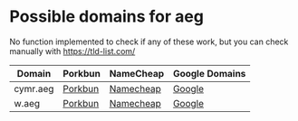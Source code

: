 # Possible domains for aeg

No function implemented to check if any of these work, but you can check manually with https://tld-list.com/

| Domain | Porkbun | NameCheap | Google Domains |
|---|---|---|---|
| cymr.aeg | [Porkbun](https://porkbun.com/checkout/search?prb=e814663da1&tlds=&idnLanguage=&search=search&q=cymr.aeg) | [Namecheap](https://www.namecheap.com/domains/registration/results/?domain=cymr.aeg) | [Google](https://domains.google.com/registrar/search?searchTerm=cymr.aeg) |
| w.aeg | [Porkbun](https://porkbun.com/checkout/search?prb=e814663da1&tlds=&idnLanguage=&search=search&q=w.aeg) | [Namecheap](https://www.namecheap.com/domains/registration/results/?domain=w.aeg) | [Google](https://domains.google.com/registrar/search?searchTerm=w.aeg) |
